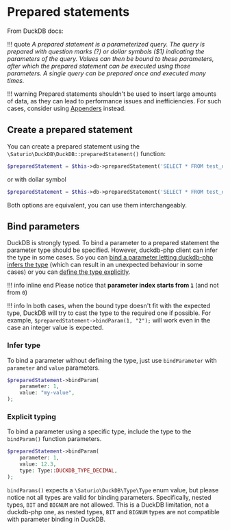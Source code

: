 # Prepared statements

From DuckDB docs:

!!! quote
    _A prepared statement is a parameterized query.
    The query is prepared with question marks (?) or dollar symbols ($1) indicating the parameters of the query.
    Values can then be bound to these parameters, after which the prepared statement can be executed using those parameters.
    A single query can be prepared once and executed many times._

!!! warning
    Prepared statements shouldn't be used to insert large amounts of data, as they can lead to performance issues and inefficiencies. For such cases, consider using [Appenders](appenders.md) instead.

## Create a prepared statement

You can create a prepared statement using the `\Saturio\DuckDB\DuckDB::preparedStatement()` function:

```php
$preparedStatement = $this->db->preparedStatement('SELECT * FROM test_data WHERE b = ?');
```

or with dollar symbol
```php
$preparedStatement = $this->db->preparedStatement('SELECT * FROM test_data WHERE b = $1');
```

Both options are equivalent, you can use them interchangeably.

## Bind parameters

DuckDB is strongly typed.
To bind a parameter to a prepared statement the parameter type should be specified.
However, duckdb-php client can infer the type in some cases.
So you can [bind a parameter letting duckdb-php infers the type](#infer-type)
(which can result in an unexpected behaviour in some cases)
or you can [define the type explicitly](#explicit-typing).

!!! info inline end
    Please notice that **parameter index starts from `1`** (and not from `0`)

!!! info
    In both cases, when the bound type doesn't fit with the expected type,
    DuckDB will try to cast the type to the required one if possible.
    For example, `$preparedStatement->bindParam(1, "2");` will work even in
    the case an integer value is expected.

### Infer type

To bind a parameter without defining the type, just use `bindParameter`
with `parameter` and `value` parameters.

```php
$preparedStatement->bindParam(
    parameter: 1,
    value: "my-value",
);
```

### Explicit typing

To bind a parameter using a specific type, include the
type to the `bindParam()` function parameters.

```php
$preparedStatement->bindParam(
    parameter: 1,
    value: 12.3,
    type: Type::DUCKDB_TYPE_DECIMAL,
);
```

`bindParams()` expects a `\Saturio\DuckDB\Type\Type` enum value,
but please notice not all types are valid for binding parameters.
Specifically, nested types, `BIT` and `BIGNUM` are not allowed.
This is a DuckDB limitation, not a duckdb-php one, as nested types, `BIT` and `BIGNUM` types are not compatible with parameter binding in DuckDB.
